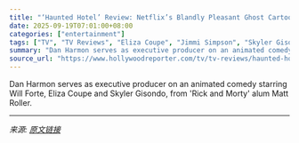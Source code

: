 ```yaml
---
title: "‘Haunted Hotel’ Review: Netflix’s Blandly Pleasant Ghost Cartoon Struggles to Leave a Mark"
date: 2025-09-19T07:01:00+08:00
categories: ["entertainment"]
tags: ["TV", "TV Reviews", "Eliza Coupe", "Jimmi Simpson", "Skyler Gisondo", "Will Forte"]
summary: "Dan Harmon serves as executive producer on an animated comedy starring Will Forte, Eliza Coupe and Skyler Gisondo, from 'Rick and Morty' alum Matt Roller."
source_url: "https://www.hollywoodreporter.com/tv/tv-reviews/haunted-hotel-review-netflix-1236368767/"
---
```


Dan Harmon serves as executive producer on an animated comedy starring Will Forte, Eliza Coupe and Skyler Gisondo, from 'Rick and Morty' alum Matt Roller.

---

*来源: [原文链接](https://www.hollywoodreporter.com/tv/tv-reviews/haunted-hotel-review-netflix-1236368767/)*

